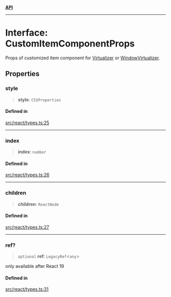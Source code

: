 [**API**](../../API.md)

***

# Interface: CustomItemComponentProps

Props of customized item component for [Virtualizer](../functions/Virtualizer.md) or [WindowVirtualizer](../functions/WindowVirtualizer.md).

## Properties

### style

> **style**: `CSSProperties`

#### Defined in

[src/react/types.ts:25](https://github.com/inokawa/virtua/blob/35dfa1c6e2e6854ecd417abe6fb93c829e7500e4/src/react/types.ts#L25)

***

### index

> **index**: `number`

#### Defined in

[src/react/types.ts:26](https://github.com/inokawa/virtua/blob/35dfa1c6e2e6854ecd417abe6fb93c829e7500e4/src/react/types.ts#L26)

***

### children

> **children**: `ReactNode`

#### Defined in

[src/react/types.ts:27](https://github.com/inokawa/virtua/blob/35dfa1c6e2e6854ecd417abe6fb93c829e7500e4/src/react/types.ts#L27)

***

### ref?

> `optional` **ref**: `LegacyRef`\<`any`\>

only available after React 19

#### Defined in

[src/react/types.ts:31](https://github.com/inokawa/virtua/blob/35dfa1c6e2e6854ecd417abe6fb93c829e7500e4/src/react/types.ts#L31)
